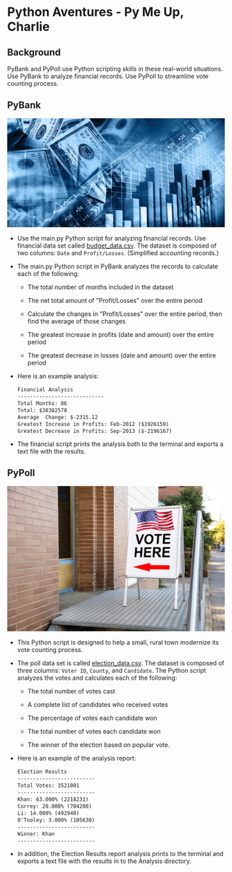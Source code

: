 # Python Aventures - Py Me Up, Charlie

## Background

PyBank and PyPoll use Python scripting skills in these real-world situations. Use PyBank to analyze financial records. Use PyPoll to streamline vote counting process.

## PyBank

![Revenue](Images/profitLoss.jpg)

- Use the main.py Python script for analyzing financial records. Use financial data set called [budget_data.csv](PyBank/Resources/budget_data.csv). The dataset is composed of two columns: `Date` and `Profit/Losses`. (Simplified accounting records.)

- The main.py Python script in PyBank analyzes the records to calculate each of the following:

  - The total number of months included in the dataset

  - The net total amount of "Profit/Losses" over the entire period

  - Calculate the changes in "Profit/Losses" over the entire period, then find the average of those changes

  - The greatest increase in profits (date and amount) over the entire period

  - The greatest decrease in losses (date and amount) over the entire period

- Here is an example analysis:

  ```text
  Financial Analysis
  ----------------------------
  Total Months: 86
  Total: $38382578
  Average  Change: $-2315.12
  Greatest Increase in Profits: Feb-2012 ($1926159)
  Greatest Decrease in Profits: Sep-2013 ($-2196167)
  ```

- The financial script prints the analysis both to the terminal and exports a text file with the results.

## PyPoll

![Vote Counting](Images/votehere.jpg)

- This Python script is designed to help a small, rural town modernize its vote counting process.

- The poll data set is called [election_data.csv](PyPoll/Resources/election_data.csv). The dataset is composed of three columns: `Voter ID`, `County`, and `Candidate`. The Python script analyzes the votes and calculates each of the following:

  - The total number of votes cast

  - A complete list of candidates who received votes

  - The percentage of votes each candidate won

  - The total number of votes each candidate won

  - The winner of the election based on popular vote.

- Here is an example of the analysis report:

  ```text
  Election Results
  -------------------------
  Total Votes: 3521001
  -------------------------
  Khan: 63.000% (2218231)
  Correy: 20.000% (704200)
  Li: 14.000% (492940)
  O'Tooley: 3.000% (105630)
  -------------------------
  Winner: Khan
  -------------------------
  ```

- In addition, the Election Results report analysis prints to the terminal and exports a text file with the results in to the Analysis directory.

